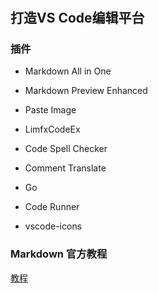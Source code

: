 #
## 打造VS Code编辑平台
### 插件
* Markdown All in One
* Markdown Preview Enhanced
* Paste Image
* LimfxCodeEx
* Code Spell Checker
* Comment Translate

* Go
* Code Runner
* vscode-icons

### Markdown 官方教程
[教程](https://markdown.com.cn/extended-syntax/tables.html)